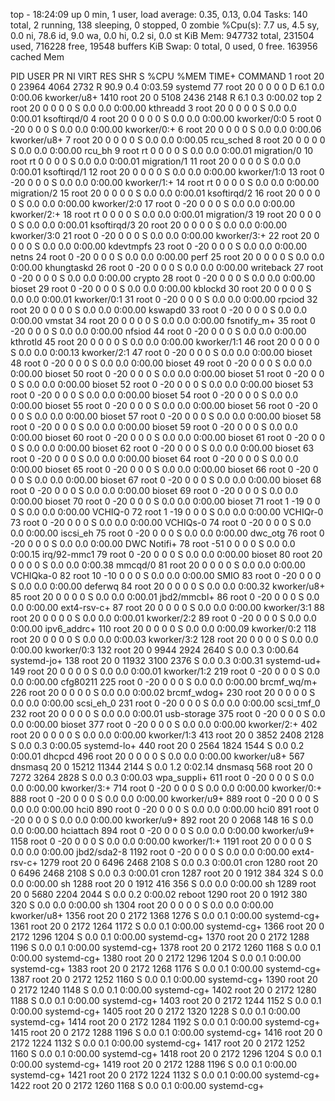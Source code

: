top - 18:24:09 up 0 min,  1 user,  load average: 0.35, 0.13, 0.04
Tasks: 140 total,   2 running, 138 sleeping,   0 stopped,   0 zombie
%Cpu(s):  7.7 us,  4.5 sy,  0.0 ni, 78.6 id,  9.0 wa,  0.0 hi,  0.2 si,  0.0 st
KiB Mem:    947732 total,   231504 used,   716228 free,    19548 buffers
KiB Swap:        0 total,        0 used,        0 free.   163956 cached Mem

  PID USER      PR  NI    VIRT    RES    SHR S  %CPU %MEM     TIME+ COMMAND
    1 root      20   0   23964   4064   2732 R  90.9  0.4   0:03.59 systemd
   77 root      20   0       0      0      0 D   6.1  0.0   0:00.06 kworker/u8+
 1410 root      20   0    5108   2436   2148 R   6.1  0.3   0:00.02 top
    2 root      20   0       0      0      0 S   0.0  0.0   0:00.00 kthreadd
    3 root      20   0       0      0      0 S   0.0  0.0   0:00.01 ksoftirqd/0
    4 root      20   0       0      0      0 S   0.0  0.0   0:00.00 kworker/0:0
    5 root       0 -20       0      0      0 S   0.0  0.0   0:00.00 kworker/0:+
    6 root      20   0       0      0      0 S   0.0  0.0   0:00.06 kworker/u8+
    7 root      20   0       0      0      0 S   0.0  0.0   0:00.05 rcu_sched
    8 root      20   0       0      0      0 S   0.0  0.0   0:00.00 rcu_bh
    9 root      rt   0       0      0      0 S   0.0  0.0   0:00.01 migration/0
   10 root      rt   0       0      0      0 S   0.0  0.0   0:00.01 migration/1
   11 root      20   0       0      0      0 S   0.0  0.0   0:00.01 ksoftirqd/1
   12 root      20   0       0      0      0 S   0.0  0.0   0:00.00 kworker/1:0
   13 root       0 -20       0      0      0 S   0.0  0.0   0:00.00 kworker/1:+
   14 root      rt   0       0      0      0 S   0.0  0.0   0:00.00 migration/2
   15 root      20   0       0      0      0 S   0.0  0.0   0:00.01 ksoftirqd/2
   16 root      20   0       0      0      0 S   0.0  0.0   0:00.00 kworker/2:0
   17 root       0 -20       0      0      0 S   0.0  0.0   0:00.00 kworker/2:+
   18 root      rt   0       0      0      0 S   0.0  0.0   0:00.01 migration/3
   19 root      20   0       0      0      0 S   0.0  0.0   0:00.01 ksoftirqd/3
   20 root      20   0       0      0      0 S   0.0  0.0   0:00.00 kworker/3:0
   21 root       0 -20       0      0      0 S   0.0  0.0   0:00.00 kworker/3:+
   22 root      20   0       0      0      0 S   0.0  0.0   0:00.00 kdevtmpfs
   23 root       0 -20       0      0      0 S   0.0  0.0   0:00.00 netns
   24 root       0 -20       0      0      0 S   0.0  0.0   0:00.00 perf
   25 root      20   0       0      0      0 S   0.0  0.0   0:00.00 khungtaskd
   26 root       0 -20       0      0      0 S   0.0  0.0   0:00.00 writeback
   27 root       0 -20       0      0      0 S   0.0  0.0   0:00.00 crypto
   28 root       0 -20       0      0      0 S   0.0  0.0   0:00.00 bioset
   29 root       0 -20       0      0      0 S   0.0  0.0   0:00.00 kblockd
   30 root      20   0       0      0      0 S   0.0  0.0   0:00.01 kworker/0:1
   31 root       0 -20       0      0      0 S   0.0  0.0   0:00.00 rpciod
   32 root      20   0       0      0      0 S   0.0  0.0   0:00.00 kswapd0
   33 root       0 -20       0      0      0 S   0.0  0.0   0:00.00 vmstat
   34 root      20   0       0      0      0 S   0.0  0.0   0:00.00 fsnotify_m+
   35 root       0 -20       0      0      0 S   0.0  0.0   0:00.00 nfsiod
   44 root       0 -20       0      0      0 S   0.0  0.0   0:00.00 kthrotld
   45 root      20   0       0      0      0 S   0.0  0.0   0:00.00 kworker/1:1
   46 root      20   0       0      0      0 S   0.0  0.0   0:00.13 kworker/2:1
   47 root       0 -20       0      0      0 S   0.0  0.0   0:00.00 bioset
   48 root       0 -20       0      0      0 S   0.0  0.0   0:00.00 bioset
   49 root       0 -20       0      0      0 S   0.0  0.0   0:00.00 bioset
   50 root       0 -20       0      0      0 S   0.0  0.0   0:00.00 bioset
   51 root       0 -20       0      0      0 S   0.0  0.0   0:00.00 bioset
   52 root       0 -20       0      0      0 S   0.0  0.0   0:00.00 bioset
   53 root       0 -20       0      0      0 S   0.0  0.0   0:00.00 bioset
   54 root       0 -20       0      0      0 S   0.0  0.0   0:00.00 bioset
   55 root       0 -20       0      0      0 S   0.0  0.0   0:00.00 bioset
   56 root       0 -20       0      0      0 S   0.0  0.0   0:00.00 bioset
   57 root       0 -20       0      0      0 S   0.0  0.0   0:00.00 bioset
   58 root       0 -20       0      0      0 S   0.0  0.0   0:00.00 bioset
   59 root       0 -20       0      0      0 S   0.0  0.0   0:00.00 bioset
   60 root       0 -20       0      0      0 S   0.0  0.0   0:00.00 bioset
   61 root       0 -20       0      0      0 S   0.0  0.0   0:00.00 bioset
   62 root       0 -20       0      0      0 S   0.0  0.0   0:00.00 bioset
   63 root       0 -20       0      0      0 S   0.0  0.0   0:00.00 bioset
   64 root       0 -20       0      0      0 S   0.0  0.0   0:00.00 bioset
   65 root       0 -20       0      0      0 S   0.0  0.0   0:00.00 bioset
   66 root       0 -20       0      0      0 S   0.0  0.0   0:00.00 bioset
   67 root       0 -20       0      0      0 S   0.0  0.0   0:00.00 bioset
   68 root       0 -20       0      0      0 S   0.0  0.0   0:00.00 bioset
   69 root       0 -20       0      0      0 S   0.0  0.0   0:00.00 bioset
   70 root       0 -20       0      0      0 S   0.0  0.0   0:00.00 bioset
   71 root       1 -19       0      0      0 S   0.0  0.0   0:00.00 VCHIQ-0
   72 root       1 -19       0      0      0 S   0.0  0.0   0:00.00 VCHIQr-0
   73 root       0 -20       0      0      0 S   0.0  0.0   0:00.00 VCHIQs-0
   74 root       0 -20       0      0      0 S   0.0  0.0   0:00.00 iscsi_eh
   75 root       0 -20       0      0      0 S   0.0  0.0   0:00.00 dwc_otg
   76 root       0 -20       0      0      0 S   0.0  0.0   0:00.00 DWC Notifi+
   78 root     -51   0       0      0      0 S   0.0  0.0   0:00.15 irq/92-mmc1
   79 root       0 -20       0      0      0 S   0.0  0.0   0:00.00 bioset
   80 root      20   0       0      0      0 S   0.0  0.0   0:00.38 mmcqd/0
   81 root      20   0       0      0      0 S   0.0  0.0   0:00.00 VCHIQka-0
   82 root      10 -10       0      0      0 S   0.0  0.0   0:00.00 SMIO
   83 root       0 -20       0      0      0 S   0.0  0.0   0:00.00 deferwq
   84 root      20   0       0      0      0 S   0.0  0.0   0:00.32 kworker/u8+
   85 root      20   0       0      0      0 S   0.0  0.0   0:00.01 jbd2/mmcbl+
   86 root       0 -20       0      0      0 S   0.0  0.0   0:00.00 ext4-rsv-c+
   87 root      20   0       0      0      0 S   0.0  0.0   0:00.00 kworker/3:1
   88 root      20   0       0      0      0 S   0.0  0.0   0:00.01 kworker/2:2
   89 root       0 -20       0      0      0 S   0.0  0.0   0:00.00 ipv6_addrc+
  110 root      20   0       0      0      0 S   0.0  0.0   0:00.09 kworker/0:2
  118 root      20   0       0      0      0 S   0.0  0.0   0:00.03 kworker/3:2
  128 root      20   0       0      0      0 S   0.0  0.0   0:00.00 kworker/0:3
  132 root      20   0    9944   2924   2640 S   0.0  0.3   0:00.64 systemd-jo+
  138 root      20   0   11932   3100   2376 S   0.0  0.3   0:00.31 systemd-ud+
  149 root      20   0       0      0      0 S   0.0  0.0   0:00.01 kworker/1:2
  219 root       0 -20       0      0      0 S   0.0  0.0   0:00.00 cfg80211
  225 root       0 -20       0      0      0 S   0.0  0.0   0:00.00 brcmf_wq/m+
  226 root      20   0       0      0      0 S   0.0  0.0   0:00.02 brcmf_wdog+
  230 root      20   0       0      0      0 S   0.0  0.0   0:00.00 scsi_eh_0
  231 root       0 -20       0      0      0 S   0.0  0.0   0:00.00 scsi_tmf_0
  232 root      20   0       0      0      0 S   0.0  0.0   0:00.01 usb-storage
  375 root       0 -20       0      0      0 S   0.0  0.0   0:00.00 bioset
  377 root       0 -20       0      0      0 S   0.0  0.0   0:00.00 kworker/2:+
  402 root      20   0       0      0      0 S   0.0  0.0   0:00.00 kworker/1:3
  413 root      20   0    3852   2408   2128 S   0.0  0.3   0:00.05 systemd-lo+
  440 root      20   0    2564   1824   1544 S   0.0  0.2   0:00.01 dhcpcd
  496 root      20   0       0      0      0 S   0.0  0.0   0:00.00 kworker/u8+
  567 dnsmasq   20   0   15212  11344   2144 S   0.0  1.2   0:02.14 dnsmasq
  568 root      20   0    7272   3264   2828 S   0.0  0.3   0:00.03 wpa_suppli+
  611 root       0 -20       0      0      0 S   0.0  0.0   0:00.00 kworker/3:+
  714 root       0 -20       0      0      0 S   0.0  0.0   0:00.00 kworker/0:+
  888 root       0 -20       0      0      0 S   0.0  0.0   0:00.00 kworker/u9+
  889 root       0 -20       0      0      0 S   0.0  0.0   0:00.00 hci0
  890 root       0 -20       0      0      0 S   0.0  0.0   0:00.00 hci0
  891 root       0 -20       0      0      0 S   0.0  0.0   0:00.00 kworker/u9+
  892 root      20   0    2068    148     16 S   0.0  0.0   0:00.00 hciattach
  894 root       0 -20       0      0      0 S   0.0  0.0   0:00.00 kworker/u9+
 1158 root       0 -20       0      0      0 S   0.0  0.0   0:00.00 kworker/1:+
 1191 root      20   0       0      0      0 S   0.0  0.0   0:00.00 jbd2/sda2-8
 1192 root       0 -20       0      0      0 S   0.0  0.0   0:00.00 ext4-rsv-c+
 1279 root      20   0    6496   2468   2108 S   0.0  0.3   0:00.01 cron
 1280 root      20   0    6496   2468   2108 S   0.0  0.3   0:00.01 cron
 1287 root      20   0    1912    384    324 S   0.0  0.0   0:00.00 sh
 1288 root      20   0    1912    416    356 S   0.0  0.0   0:00.00 sh
 1289 root      20   0    5680   2204   2044 S   0.0  0.2   0:00.02 reboot
 1290 root      20   0    1912    380    320 S   0.0  0.0   0:00.00 sh
 1304 root      20   0       0      0      0 S   0.0  0.0   0:00.00 kworker/u8+
 1356 root      20   0    2172   1368   1276 S   0.0  0.1   0:00.00 systemd-cg+
 1361 root      20   0    2172   1264   1172 S   0.0  0.1   0:00.00 systemd-cg+
 1366 root      20   0    2172   1296   1204 S   0.0  0.1   0:00.00 systemd-cg+
 1370 root      20   0    2172   1288   1196 S   0.0  0.1   0:00.00 systemd-cg+
 1378 root      20   0    2172   1260   1168 S   0.0  0.1   0:00.00 systemd-cg+
 1380 root      20   0    2172   1296   1204 S   0.0  0.1   0:00.00 systemd-cg+
 1383 root      20   0    2172   1268   1176 S   0.0  0.1   0:00.00 systemd-cg+
 1387 root      20   0    2172   1252   1160 S   0.0  0.1   0:00.00 systemd-cg+
 1390 root      20   0    2172   1240   1148 S   0.0  0.1   0:00.00 systemd-cg+
 1402 root      20   0    2172   1280   1188 S   0.0  0.1   0:00.00 systemd-cg+
 1403 root      20   0    2172   1244   1152 S   0.0  0.1   0:00.00 systemd-cg+
 1405 root      20   0    2172   1320   1228 S   0.0  0.1   0:00.00 systemd-cg+
 1414 root      20   0    2172   1284   1192 S   0.0  0.1   0:00.00 systemd-cg+
 1415 root      20   0    2172   1288   1196 S   0.0  0.1   0:00.00 systemd-cg+
 1416 root      20   0    2172   1224   1132 S   0.0  0.1   0:00.00 systemd-cg+
 1417 root      20   0    2172   1252   1160 S   0.0  0.1   0:00.00 systemd-cg+
 1418 root      20   0    2172   1296   1204 S   0.0  0.1   0:00.00 systemd-cg+
 1419 root      20   0    2172   1288   1196 S   0.0  0.1   0:00.00 systemd-cg+
 1421 root      20   0    2172   1224   1132 S   0.0  0.1   0:00.00 systemd-cg+
 1422 root      20   0    2172   1260   1168 S   0.0  0.1   0:00.00 systemd-cg+
